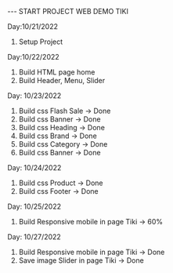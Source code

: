 --- START PROJECT WEB DEMO TIKI

Day:10/21/2022
1. Setup Project

Day:10/22/2022
1. Build HTML page home
2. Build Header, Menu, Slider

Day: 10/23/2022
1. Build css Flash Sale -> Done
2. Build css Banner -> Done
3. Build css Heading -> Done
4. Build css Brand -> Done
4. Build css Category -> Done
4. Build css Banner -> Done

Day: 10/24/2022
1. Build css Product -> Done
4. Build css Footer -> Done

Day: 10/25/2022
1. Build Responsive mobile in page Tiki -> 60%

Day: 10/27/2022
1. Build Responsive mobile in page Tiki -> Done
2. Save image Slider in page Tiki -> Done

